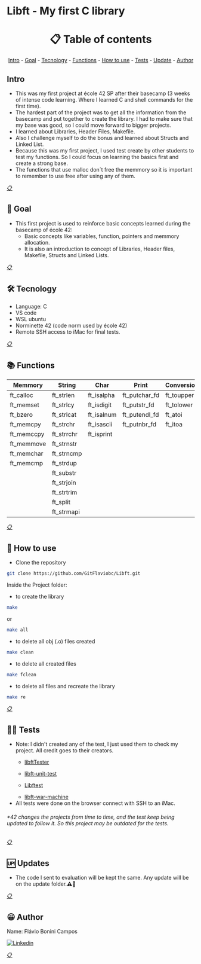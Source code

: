 # Libft - My first C library

<h1 name ="content" align = "center">📋 Table of contents</h1>
<p align = "center">
  <a href = "#intro">Intro</a> -
  <a href = "#goal">Goal</a> -
  <a href = "#tec">Tecnology</a> -
  <a href = "#function">Functions</a> -
  <a href = "#how">How to use</a> -
  <a href = "#test">Tests</a> -
  <a href = "#update">Update</a> -
  <a href = "#author">Author</a>
</p>

<a name="intro"/> <h2> Intro </h2> </a>
- This was my first project at école 42 SP after their basecamp (3 weeks of intense code learning. Where I learned C and shell commands for the first time).
- The hardest part of the project was to get all the information from the basecamp and put together to create the library. I had to make sure that my base was good, so I could move forward to bigger projects.
- I learned about Libraries, Header Files, Makefile.
- Also I challenge myself to do the bonus and learned about Structs and Linked List.
- Because this was my first project, I used test create by other students to test my functions. So I could focus on learning the basics first and create a strong base.
- The functions that use malloc don´t free the memmory so it is important to remember to use free after using any of them.
<p></p>
<a href = "#content">📋</a>

<a name="goal"/> <h2> 🎯 Goal </h2> </a>
- This first project is used to reinforce basic concepts learned during the basecamp of école 42:
  - Basic concepts like variables, function, pointers and memmory allocation.
  - It is also an introduction to concept of Libraries, Header files, Makefile, Structs and Linked Lists.
<p></p>
<a href = "#content">📋</a>

<a name="tec"/> <h2> 🛠️ Tecnology </h2> </a>
- Language: C
- VS code
- WSL ubuntu
- Norminette 42 (code norm used by école 42)
- Remote SSH access to iMac for final tests.
<p></p>
<a href = "#content">📋</a>

<a name="function"/> <h2> 📚 Functions </h2> </a>

Memmory    | String     | Char       | Print         | Conversion | Linked List 
---        | ---        | ---        |---            |---         |---
ft_calloc  | ft_strlen  | ft_isalpha | ft_putchar_fd | ft_toupper | ft_lstnew
ft_memset  | ft_strlcy  | ft_isdigit | ft_putstr_fd  | ft_tolower | ft_lstadd_front
ft_bzero   | ft_strlcat | ft_isalnum | ft_putendl_fd | ft_atoi    | ft_lstsize
ft_memcpy  | ft_strchr  | ft_isascii | ft_putnbr_fd  | ft_itoa    | ft_lstlast
ft_memccpy | ft_strrchr | ft_isprint | &nbsp;        | &nbsp;     | ft_lstadd_back
ft_memmove | ft_strnstr | &nbsp;     | &nbsp;        | &nbsp;     | ft_lstdelone
ft_memchar | ft_strncmp | &nbsp;     | &nbsp;        | &nbsp;     | ft_lstclear
ft_memcmp  | ft_strdup  | &nbsp;     | &nbsp;        | &nbsp;     | ft_lstiter
&nbsp;     | ft_substr  | &nbsp;     | &nbsp;        | &nbsp;     | ft_lstmap
&nbsp;     | ft_strjoin | &nbsp;     | &nbsp;        | &nbsp;     | &nbsp;
&nbsp;     | ft_strtrim | &nbsp;     | &nbsp;        | &nbsp;     | &nbsp;
&nbsp;     | ft_split   | &nbsp;     | &nbsp;        | &nbsp;     | &nbsp;
&nbsp;     | ft_strmapi | &nbsp;     | &nbsp;        | &nbsp;     | &nbsp;

<p></p>
<a href = "#content">📋</a>

<a name="how"/> <h2> 📖 How to use </h2> </a>

- Clone the repository
```bash
git clone https://github.com/GitFlaviobc/Libft.git
```
Inside the Project folder:
- to create the library
```bash
make
```
or
```bash
make all
```
- to delete all obj (.o) files created
```bash
make clean
```
 - to delete all created files
```bash
make fclean
```
 - to delete all files and recreate the library
```bash
make re
```

<p></p>
<a href = "#content">📋</a>

<a name="test"/> <h2> 👨‍💻 Tests </h2> </a>
- Note: I didn't created any of the test, I just used them to check my project. All credit goes to their creators. <p></p>
  - [libftTester](https://github.com/cclaude42/PFT_2019) <p></p>
  - [libft-unit-test](https://github.com/alelievr/libft-unit-test) <p></p>
  - [Libftest](https://github.com/cacharle/ft_printf_test) <p></p>
  - [libft-war-machine](https://github.com/ska42/libft-war-machine)
- All tests were done on the browser connect with SSH to an iMac.
<p></p>

###### *42 changes the projects from time to time, and the test keep being updated to follow it. So this project may be outdated for the tests.

<p></p>
<a href = "#content">📋</a>

<a name="update"/> <h2> 🆙 Updates </h2> </a>
- The code I sent to evaluation will be kept the same. Any update will be on the update folder.⚠️🚧
<p></p>
<a href = "#content">📋</a>

<a name="author"/> <h2> 😀 Author </h2> </a>
Name: Flávio Bonini Campos
<p></p>

[![Linkedin](https://img.shields.io/badge/LinkedIn-0077B5?style=for-the-badge&logo=linkedin&logoColor=white)](https://www.linkedin.com/in/flaviobc88/)
<p></p>
<a href = "#content">📋</a>
<p></p>
